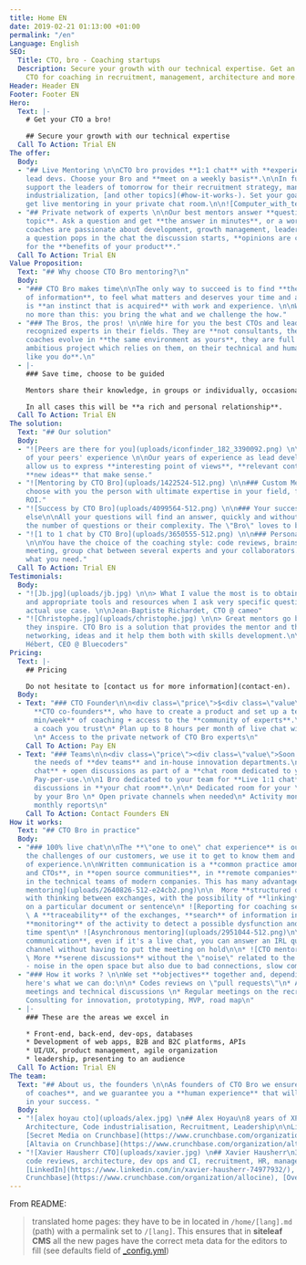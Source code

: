 ```yaml
---
title: Home EN
date: 2019-02-21 01:13:00 +01:00
permalink: "/en"
Language: English
SEO:
  Title: CTO, bro - Coaching startups
  Description: Secure your growth with our technical expertise. Get an experienced
    CTO for coaching in recruitment, management, architecture and more.
Header: Header EN
Footer: Footer EN
Hero:
  Text: |-
    # Get your CTO a bro!

    ## Secure your growth with our technical expertise
  Call To Action: Trial EN
The offer:
  Body:
  - "## Live Mentoring \n\nCTO bro provides **1:1 chat** with **experienced CTOs**\nand
    lead devs. Choose your Bro and **meet on a weekly basis**.\n\nIn full confidentiality\nwe
    support the leaders of tomorrow for their recruitment strategy, management,\ncode
    industrialization, [and other topics](#how-it-works-). Set your goals together\nand
    get live mentoring in your private chat room.\n\n![Computer_with_tea.png](uploads/computer_with_tea.png)"
  - "## Private network of experts \n\nOur best mentors answer **questions on any
    topic**. Ask a question and get **the answer in minutes**, or a work day at most.\n\n\nAll
    coaches are passionate about development, growth management, leadership...\n\nWhen
    a question pops in the chat the discussion starts, **opinions are challenged**
    for the **benefits of your product**."
  Call To Action: Trial EN
Value Proposition:
  Text: "## Why choose CTO Bro mentoring?\n"
  Body:
  - "### CTO Bro makes time\n\nThe only way to succeed is to find **the right sources
    of information**, to feel what matters and deserves your time and attention. It
    is **an instinct that is acquired** with work and experience. \n\nWe offer you
    no more than this: you bring the what and we challenge the how."
  - "### The Bros, the pros! \n\nWe hire for you the best CTOs and lead devs who are
    recognized experts in their fields. They are **not consultants, they are mentors**.\n\nOur
    coaches evolve in **the same environment as yours**, they are full time on their
    ambitious project which relies on them, on their technical and human skills. **Just
    like you do**.\n"
  - |-
    ### Save time, choose to be guided

    Mentors share their knowledge, in groups or individually, occasionally or daily. **No matter the method, we want your success**.

    In all cases this will be **a rich and personal relationship**.
  Call To Action: Trial EN
The solution:
  Text: "## Our solution"
  Body:
  - "![Peers are there for you](uploads/iconfinder_182_3390092.png) \n\n### Take advantage
    of your peers' experience \n\nOur years of experience as lead developers and CTOs
    allow us to express **interesting point of views**, **relevant contacts** and
    **new ideas** that make sense."
  - "![Mentoring by CTO Bro](uploads/1422524-512.png) \n\n### Custom Mentoring \n\nWe
    choose with you the person with ultimate expertise in your field, for an immediate
    ROI."
  - "![Success by CTO Bro](uploads/4099564-512.png) \n\n### Your success, nothing
    else\n\nAll your questions will find an answer, quickly and without limits in
    the number of questions or their complexity. The \"Bro\" loves to be challenged!"
  - "![1 to 1 chat by CTO Bro](uploads/3650555-512.png) \n\n### Personalize your experience
    \n\nYou have the choice of the coaching style: code reviews, brainstorming, daily
    meeting, group chat between several experts and your collaborators. Take exactly
    what you need."
  Call To Action: Trial EN
Testimonials:
  Body:
  - "![Jb.jpg](uploads/jb.jpg) \n\n> What I value the most is to obtain concrete recommendations
    and appropriate tools and resources when I ask very specific questions about my
    actual use case. \n\nJean-Baptiste Richardet, CTO @ cameo"
  - "![Christophe.jpg](uploads/christophe.jpg) \n\n> Great mentors go beyond questions,
    they inspire. CTO Bro is a solution that provides the mentor and the mentee with
    networking, ideas and it help them both with skills development.\n\nChristophe
    Hébert, CEO @ Bluecoders"
Pricing:
  Text: |-
    ## Pricing

    Do not hesitate to [contact us for more information](contact-en).
  Body:
  - Text: "### CTO Founder\n\n<div class=\"price\">$<div class=\"value\">1,190</div>USD/month</div>\n\nFor
      **CTO co-founders**, who have to create a product and set up a team.\n\n**30 to 60
      min/week** of coaching + access to the **community of experts**.\n\n* Choose
      a coach you trust\n* Plan up to 8 hours per month of live chat with your \"bro\"
      \n* Access to the private network of CTO Bro experts\n"
    Call To Action: Pay EN
  - Text: "### Teams\n\n<div class=\"price\"><div class=\"value\">Soon Available</div></div>\n\nFits
      the needs of **dev teams** and in-house innovation departments.\n\n**Live 1:1
      chat** + open discussions as part of a **chat room dedicated to your team**.
      Pay-per-use.\n\n1 Bro dedicated to your team for **Live 1:1 chat** and group
      discussions in **your chat room**.\n\n* Dedicated room for your \"leads\" managed
      by your Bro \n* Open private channels when needed\n* Activity monitoring and
      monthly reports\n"
    Call To Action: Contact Founders EN
How it works:
  Text: "## CTO Bro in practice"
  Body:
  - "### 100% live chat\n\nThe **\"one to one\" chat experience** is our way to address
    the challenges of our customers, we use it to get to know them and share years
    of experience.\n\nWritten communication is a **common practice among today's devs
    and CTOs**, in **open source communities**, in **remote companies** and in general
    in the technical teams of modern companies. This has many advantages:\n\n* ![Structured
    mentoring](uploads/2640826-512-e24cb2.png)\n\n  More **structured discussions**
    with thinking between exchanges, with the possibility of **linking** and **commenting**
    on a particular document or sentence\n* ![Reporting for coaching sessions](uploads/2438288-512.png)\n\n
    \ A **traceability** of the exchanges, **search** of information in the history,
    **monitoring** of the activity to detect a possible dysfunction and estimate the
    time spent\n* ![Asynchronous mentoring](uploads/2951044-512.png)\n\n  More **asynchronous
    communication**, even if it's a live chat, you can answer an IRL question or another
    channel without having to put the meeting on hold\n\n* ![CTO mentoring coaching](uploads/2068825-512.png)\n\n
    \ More **serene discussions** without the \"noise\" related to the environment
    - noise in the open space but also due to bad connections, slow computer... \n"
  - "### How it works ? \n\nWe set **objectives** together and, depending on the needs,
    here's what we can do:\n\n* Codes reviews on \"pull requests\"\n* Architectural
    meetings and technical discussions \n* Regular meetings on the recruitment strategy\n*
    Consulting for innovation, prototyping, MVP, road map\n"
  - |-
    ### These are the areas we excel in

    * Front-end, back-end, dev-ops, databases
    * Development of web apps, B2B and B2C platforms, APIs
    * UI/UX, product management, agile organization
    * leadership, presenting to an audience
  Call To Action: Trial EN
The team:
  Text: "## About us, the founders \n\nAs founders of CTO Bro we ensure the **recruitment
    of coaches**, and we guarantee you a **human experience** that will be decisive
    in your success. "
  Body:
  - "![alex hoyau cto](uploads/alex.jpg) \n## Alex Hoyau\n8 years of XP as a CTO\n\nSkills:
    Architecture, Code industrialisation, Recruitment, Leadership\n\nLinks: [LinkedIn](https://www.linkedin.com/in/webappdev/),
    [Secret Media on Crunchbase](https://www.crunchbase.com/organization/secret-media-inc),
    [Altavia on Crunchbase](https://www.crunchbase.com/organization/altavia)"
  - "![Xavier Hausherr CTO](uploads/xavier.jpg) \n## Xavier Hausherr\n3 x CTO\n\nSkills:
    code reviews, architecture, dev ops and CI, recruitment, HR, management.\n\nLinks:
    [LinkedIn](https://www.linkedin.com/in/xavier-hausherr-74977932/), [AlloCiné on
    Crunchbase](https://www.crunchbase.com/organization/allocine), [Overblog on Crunchbase](https://www.crunchbase.com/organization/overblog)\n"
---
```


From README:

> translated home pages: they have to be in located in `/home/[lang].md` (path) with a permalink set to `/[lang]`. This ensures that in **siteleaf CMS** all the new pages have the correct meta data for the editors to fill (see defaults field of [_config.yml](./_config.yml))
